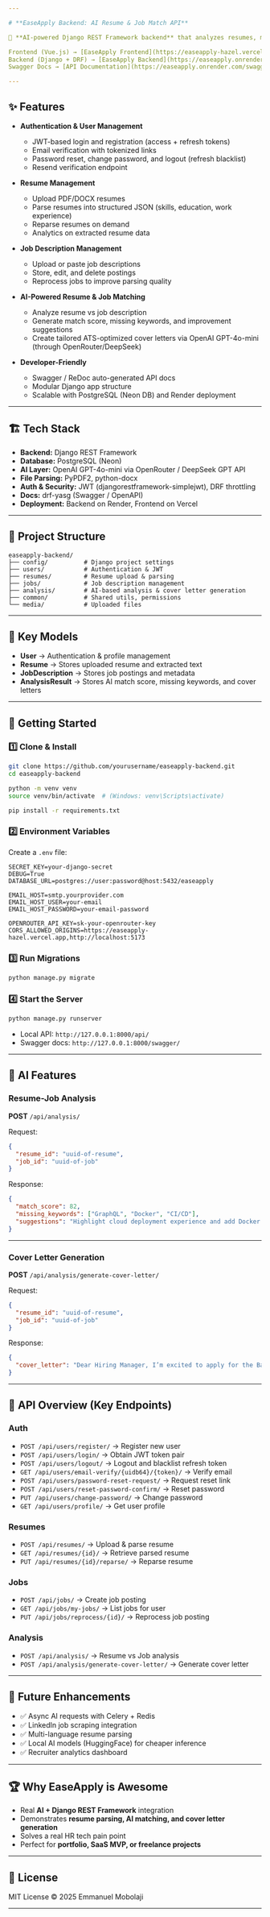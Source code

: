 ```yaml
---

# **EaseApply Backend: AI Resume & Job Match API**

🚀 **AI-powered Django REST Framework backend** that analyzes resumes, matches them against job descriptions, and generates **tailored ATS-friendly cover letters**.

Frontend (Vue.js) → [EaseApply Frontend](https://easeapply-hazel.vercel.app)
Backend (Django + DRF) → [EaseApply Backend](https://easeapply.onrender.com)
Swagger Docs → [API Documentation](https://easeapply.onrender.com/swagger/?format=openapi)

---
```


## ✨ Features

* **Authentication & User Management**

  * JWT-based login and registration (access + refresh tokens)
  * Email verification with tokenized links
  * Password reset, change password, and logout (refresh blacklist)
  * Resend verification endpoint

* **Resume Management**

  * Upload PDF/DOCX resumes
  * Parse resumes into structured JSON (skills, education, work experience)
  * Reparse resumes on demand
  * Analytics on extracted resume data

* **Job Description Management**

  * Upload or paste job descriptions
  * Store, edit, and delete postings
  * Reprocess jobs to improve parsing quality

* **AI-Powered Resume & Job Matching**

  * Analyze resume vs job description
  * Generate match score, missing keywords, and improvement suggestions
  * Create tailored ATS-optimized cover letters via OpenAI GPT-4o-mini (through OpenRouter/DeepSeek)

* **Developer-Friendly**

  * Swagger / ReDoc auto-generated API docs
  * Modular Django app structure
  * Scalable with PostgreSQL (Neon DB) and Render deployment

---

## 🏗️ Tech Stack

* **Backend:** Django REST Framework
* **Database:** PostgreSQL (Neon)
* **AI Layer:** OpenAI GPT-4o-mini via OpenRouter / DeepSeek GPT API
* **File Parsing:** PyPDF2, python-docx
* **Auth & Security:** JWT (djangorestframework-simplejwt), DRF throttling
* **Docs:** drf-yasg (Swagger / OpenAPI)
* **Deployment:** Backend on Render, Frontend on Vercel

---

## 📂 Project Structure

```
easeapply-backend/
├── config/          # Django project settings
├── users/           # Authentication & JWT
├── resumes/         # Resume upload & parsing
├── jobs/            # Job description management
├── analysis/        # AI-based analysis & cover letter generation
├── common/          # Shared utils, permissions
└── media/           # Uploaded files
```

---

## 🔑 Key Models

* **User** → Authentication & profile management
* **Resume** → Stores uploaded resume and extracted text
* **JobDescription** → Stores job postings and metadata
* **AnalysisResult** → Stores AI match score, missing keywords, and cover letters

---

## 🚀 Getting Started

### 1️⃣ Clone & Install

```bash
git clone https://github.com/yourusername/easeapply-backend.git
cd easeapply-backend

python -m venv venv
source venv/bin/activate  # (Windows: venv\Scripts\activate)

pip install -r requirements.txt
```

### 2️⃣ Environment Variables

Create a `.env` file:

```
SECRET_KEY=your-django-secret
DEBUG=True
DATABASE_URL=postgres://user:password@host:5432/easeapply

EMAIL_HOST=smtp.yourprovider.com
EMAIL_HOST_USER=your-email
EMAIL_HOST_PASSWORD=your-email-password

OPENROUTER_API_KEY=sk-your-openrouter-key
CORS_ALLOWED_ORIGINS=https://easeapply-hazel.vercel.app,http://localhost:5173
```

### 3️⃣ Run Migrations

```bash
python manage.py migrate
```

### 4️⃣ Start the Server

```bash
python manage.py runserver
```

* Local API: `http://127.0.0.1:8000/api/`
* Swagger docs: `http://127.0.0.1:8000/swagger/`

---

## 🧠 AI Features

### Resume-Job Analysis

**POST** `/api/analysis/`

Request:

```json
{
  "resume_id": "uuid-of-resume",
  "job_id": "uuid-of-job"
}
```

Response:

```json
{
  "match_score": 82,
  "missing_keywords": ["GraphQL", "Docker", "CI/CD"],
  "suggestions": "Highlight cloud deployment experience and add Docker knowledge."
}
```

---

### Cover Letter Generation

**POST** `/api/analysis/generate-cover-letter/`

Request:

```json
{
  "resume_id": "uuid-of-resume",
  "job_id": "uuid-of-job"
}
```

Response:

```json
{
  "cover_letter": "Dear Hiring Manager, I’m excited to apply for the Backend Engineer role at XYZ Company..."
}
```

---

## 🔗 API Overview (Key Endpoints)

### Auth

* `POST /api/users/register/` → Register new user
* `POST /api/users/login/` → Obtain JWT token pair
* `POST /api/users/logout/` → Logout and blacklist refresh token
* `GET /api/users/email-verify/{uidb64}/{token}/` → Verify email
* `POST /api/users/password-reset-request/` → Request reset link
* `POST /api/users/reset-password-confirm/` → Reset password
* `PUT /api/users/change-password/` → Change password
* `GET /api/users/profile/` → Get user profile

### Resumes

* `POST /api/resumes/` → Upload & parse resume
* `GET /api/resumes/{id}/` → Retrieve parsed resume
* `PUT /api/resumes/{id}/reparse/` → Reparse resume

### Jobs

* `POST /api/jobs/` → Create job posting
* `GET /api/jobs/my-jobs/` → List jobs for user
* `PUT /api/jobs/reprocess/{id}/` → Reprocess job posting

### Analysis

* `POST /api/analysis/` → Resume vs Job analysis
* `POST /api/analysis/generate-cover-letter/` → Generate cover letter

---

## 📌 Future Enhancements

* ✅ Async AI requests with Celery + Redis
* ✅ LinkedIn job scraping integration
* ✅ Multi-language resume parsing
* ✅ Local AI models (HuggingFace) for cheaper inference
* ✅ Recruiter analytics dashboard

---

## 🏆 Why EaseApply is Awesome

* Real **AI + Django REST Framework** integration
* Demonstrates **resume parsing, AI matching, and cover letter generation**
* Solves a real HR tech pain point
* Perfect for **portfolio, SaaS MVP, or freelance projects**

---

## 📜 License

MIT License © 2025 Emmanuel Mobolaji

---

